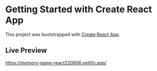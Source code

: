 # Getting Started with Create React App

This project was bootstrapped with [Create React App](https://github.com/facebook/create-react-app).

## Live Preview

https://memory-game-react220606.netlify.app/



